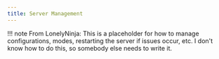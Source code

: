 ```yaml
---
title: Server Management
---
```


!!! note
    From LonelyNinja: This is a placeholder for how to manage configurations, modes, restarting the server if issues occur, etc.  I don't know how to do this, so somebody else needs to write it.